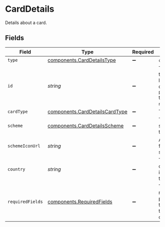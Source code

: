 # CardDetails

Details about a card.


## Fields

| Field                                                                                                            | Type                                                                                                             | Required                                                                                                         | Description                                                                                                      | Example                                                                                                          |
| ---------------------------------------------------------------------------------------------------------------- | ---------------------------------------------------------------------------------------------------------------- | ---------------------------------------------------------------------------------------------------------------- | ---------------------------------------------------------------------------------------------------------------- | ---------------------------------------------------------------------------------------------------------------- |
| `type`                                                                                                           | [components.CardDetailsType](../../models/components/carddetailstype.md)                                         | :heavy_minus_sign:                                                                                               | `card-detail`.                                                                                                   | card-detail                                                                                                      |
| `id`                                                                                                             | *string*                                                                                                         | :heavy_minus_sign:                                                                                               | The 8 digit BIN of the card. When looking up card details using a<br/>`payment_method_id` this value will be `null`. | 42424242                                                                                                         |
| `cardType`                                                                                                       | [components.CardDetailsCardType](../../models/components/carddetailscardtype.md)                                 | :heavy_minus_sign:                                                                                               | The type of card.                                                                                                | credit                                                                                                           |
| `scheme`                                                                                                         | [components.CardDetailsScheme](../../models/components/carddetailsscheme.md)                                     | :heavy_minus_sign:                                                                                               | The scheme/brand of the card.                                                                                    | visa                                                                                                             |
| `schemeIconUrl`                                                                                                  | *string*                                                                                                         | :heavy_minus_sign:                                                                                               | An icon to display for the card scheme.                                                                          | https://api.sandbox.example.gr4vy.app/assets/card-scheme-definitions/visa.svg                                    |
| `country`                                                                                                        | *string*                                                                                                         | :heavy_minus_sign:                                                                                               | The 2-letter ISO code of the issuing country of the card.                                                        | US                                                                                                               |
| `requiredFields`                                                                                                 | [components.RequiredFields](../../models/components/requiredfields.md)                                           | :heavy_minus_sign:                                                                                               | The fields that are required to process a transaction for this payment option.                                   |                                                                                                                  |